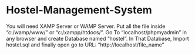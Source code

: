 # Hostel-Management-System
You will need XAMP Server or WAMP Server. 
Put all the file inside “c:/wamp/www/” or “c:/xampp/htdocs/”.
Go To “localhost/phpmyadmin” in any browser and create Database named “hostel”.
In That Database, Import hostel.sql and finally open go to URL: “http://localhost/file_name”
